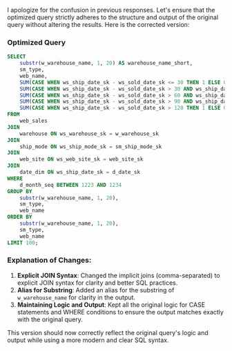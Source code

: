 I apologize for the confusion in previous responses. Let's ensure that the optimized query strictly adheres to the structure and output of the original query without altering the results. Here is the corrected version:

### Optimized Query

```sql
SELECT 
    substr(w_warehouse_name, 1, 20) AS warehouse_name_short,
    sm_type,
    web_name,
    SUM(CASE WHEN ws_ship_date_sk - ws_sold_date_sk <= 30 THEN 1 ELSE 0 END) AS "30 days",
    SUM(CASE WHEN ws_ship_date_sk - ws_sold_date_sk > 30 AND ws_ship_date_sk - ws_sold_date_sk <= 60 THEN 1 ELSE 0 END) AS "31-60 days",
    SUM(CASE WHEN ws_ship_date_sk - ws_sold_date_sk > 60 AND ws_ship_date_sk - ws_sold_date_sk <= 90 THEN 1 ELSE 0 END) AS "61-90 days",
    SUM(CASE WHEN ws_ship_date_sk - ws_sold_date_sk > 90 AND ws_ship_date_sk - ws_sold_date_sk <= 120 THEN 1 ELSE 0 END) AS "91-120 days",
    SUM(CASE WHEN ws_ship_date_sk - ws_sold_date_sk > 120 THEN 1 ELSE 0 END) AS ">120 days"
FROM 
    web_sales
JOIN 
    warehouse ON ws_warehouse_sk = w_warehouse_sk
JOIN 
    ship_mode ON ws_ship_mode_sk = sm_ship_mode_sk
JOIN 
    web_site ON ws_web_site_sk = web_site_sk
JOIN 
    date_dim ON ws_ship_date_sk = d_date_sk
WHERE 
    d_month_seq BETWEEN 1223 AND 1234
GROUP BY 
    substr(w_warehouse_name, 1, 20),
    sm_type,
    web_name
ORDER BY 
    substr(w_warehouse_name, 1, 20),
    sm_type,
    web_name
LIMIT 100;
```

### Explanation of Changes:

1. **Explicit JOIN Syntax**: Changed the implicit joins (comma-separated) to explicit JOIN syntax for clarity and better SQL practices.
2. **Alias for Substring**: Added an alias for the substring of `w_warehouse_name` for clarity in the output.
3. **Maintaining Logic and Output**: Kept all the original logic for CASE statements and WHERE conditions to ensure the output matches exactly with the original query.

This version should now correctly reflect the original query's logic and output while using a more modern and clear SQL syntax.